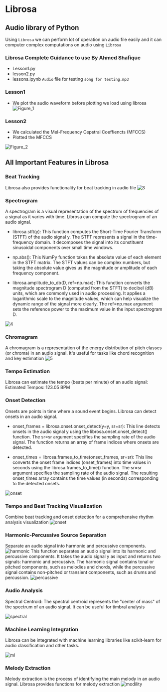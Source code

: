 # Librosa
## Audio library of Python
Using `Librosa` we can perform lot of operation on audio file easily and it can computer complex computations on audio using `Librosa`
### Librosa Complete Guidance to use By Ahmed Shafique
- Lesson1.py
- lesson2.py
- lessons.ipynb
`Audio` file for testing `song for testing.mp3`

### Lesson1
- We plot the audio waveform before plotting we load using librosa
![Figure_1](https://github.com/AhmedShafique313/librosa_python/assets/99950606/b9dc0250-5857-4a52-acf0-762e6a144a7c)

### Lesson2
- We calculated the Mel-Frequency Cepstral Coeffiencts (MFCCS)
- Plotted the MFCCS
  
![Figure_2](https://github.com/AhmedShafique313/librosa_python/assets/99950606/bb8ea548-fa98-40e7-a208-e4eedba83728)

## All Important Features in Librosa
### Beat Tracking
Librosa also provides functionality for beat tracking in audio file
![3](https://github.com/AhmedShafique313/librosa_python/assets/99950606/f9f69824-9ccb-4acf-b1a6-85aa7bc4f661)
### Spectrogram
A spectrogram is a visual representation of the spectrum of frequencies of a signal as it varies with time. Librosa can compute the spectrogram of an audio signal.
- librosa.stft(y): This function computes the Short-Time Fourier Transform (STFT) of the audio signal y. The STFT represents a signal in the time-frequency domain. It decomposes the signal into its constituent sinusoidal components over small time windows.

- np.abs(): This NumPy function takes the absolute value of each element in the STFT matrix. The STFT values can be complex numbers, but taking the absolute value gives us the magnitude or amplitude of each frequency component.

- librosa.amplitude_to_db(D, ref=np.max): This function converts the magnitude spectrogram D (computed from the STFT) to decibel (dB) units, which are commonly used in audio processing. It applies a logarithmic scale to the magnitude values, which can help visualize the dynamic range of the signal more clearly. The ref=np.max argument sets the reference power to the maximum value in the input spectrogram D.

![4](https://github.com/AhmedShafique313/librosa_python/assets/99950606/b42037fe-d735-4a59-a9d9-69fcaaec26b0)
### Chromagram
A chromagram is a representation of the energy distribution of pitch classes (or chroma) in an audio signal. It's useful for tasks like chord recognition and key estimation
![5](https://github.com/AhmedShafique313/librosa_python/assets/99950606/d98b8589-4729-41d8-84df-2a26d23f8f9f)
### Tempo Estimation
Librosa can estimate the tempo (beats per minute) of an audio signal: Estimated Tempos: 123.05 BPM

### Onset Detection
Onsets are points in time where a sound event begins. Librosa can detect onsets in an audio signal.
- onset_frames = librosa.onset.onset_detect(y=y, sr=sr): This line detects onsets in the audio signal y using the librosa.onset.onset_detect() function. The sr=sr argument specifies the sampling rate of the audio signal. The function returns an array of frame indices where onsets are detected.

- onset_times = librosa.frames_to_time(onset_frames, sr=sr): This line converts the onset frame indices (onset_frames) into time values in seconds using the librosa.frames_to_time() function. The sr=sr argument specifies the sampling rate of the audio signal. The resulting onset_times array contains the time values (in seconds) corresponding to the detected onsets.

![onset](https://github.com/AhmedShafique313/librosa_python/assets/99950606/cb93a0bf-cd34-4ee4-a0c2-de73d13c3fc9)
### Tempo and Beat Tracking Visualization
Combine beat tracking and onset detection for a comprehensive rhythm analysis visualization
![onset](https://github.com/AhmedShafique313/librosa_python/assets/99950606/cb93a0bf-cd34-4ee4-a0c2-de73d13c3fc9)
### Harmonic-Percussive Source Separation
Separate an audio signal into harmonic and percussive components. 
![harmonic](https://github.com/AhmedShafique313/librosa_python/assets/99950606/e4479cb0-b8fe-4a33-8a20-ef9228dd4889)
This function separates an audio signal into its harmonic and percussive components. It takes the audio signal y as input and returns two signals: harmonic and percussive. The harmonic signal contains tonal or pitched components, such as melodies and chords, while the percussive signal contains non-pitched or transient components, such as drums and percussion.
![percussive](https://github.com/AhmedShafique313/librosa_python/assets/99950606/93191bd2-a1cc-444f-95ef-7583267bfb88)

### Audio Analysis
Spectral Centroid:
The spectral centroid represents the "center of mass" of the spectrum of an audio signal. It can be useful for timbral analysis

![spectral](https://github.com/AhmedShafique313/librosa_python/assets/99950606/f5ac0875-0cf4-4090-8124-b9ef6b4ab790)
### Machine Learning Integration
Librosa can be integrated with machine learning libraries like scikit-learn for audio classification and other tasks.

![ml](https://github.com/AhmedShafique313/librosa_python/assets/99950606/03d8ea13-853b-4edf-8ae4-d8ca591511a2)

### Melody Extraction
Melody extraction is the process of identifying the main melody in an audio signal. Librosa provides functions for melody extraction
![modility](https://github.com/AhmedShafique313/librosa_python/assets/99950606/5208c947-8bf8-4876-a39e-15955e2f33d9)

